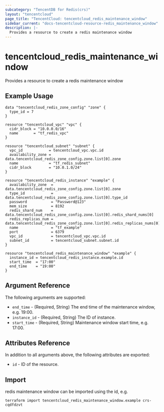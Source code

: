 ```yaml
---
subcategory: "TencentDB for Redis(crs)"
layout: "tencentcloud"
page_title: "TencentCloud: tencentcloud_redis_maintenance_window"
sidebar_current: "docs-tencentcloud-resource-redis_maintenance_window"
description: |-
  Provides a resource to create a redis maintenance window
---
```


# tencentcloud_redis_maintenance_window

Provides a resource to create a redis maintenance window

## Example Usage

```hcl
data "tencentcloud_redis_zone_config" "zone" {
  type_id = 7
}

resource "tencentcloud_vpc" "vpc" {
  cidr_block = "10.0.0.0/16"
  name       = "tf_redis_vpc"
}

resource "tencentcloud_subnet" "subnet" {
  vpc_id            = tencentcloud_vpc.vpc.id
  availability_zone = data.tencentcloud_redis_zone_config.zone.list[0].zone
  name              = "tf_redis_subnet"
  cidr_block        = "10.0.1.0/24"
}

resource "tencentcloud_redis_instance" "example" {
  availability_zone  = data.tencentcloud_redis_zone_config.zone.list[0].zone
  type_id            = data.tencentcloud_redis_zone_config.zone.list[0].type_id
  password           = "Password@123"
  mem_size           = 8192
  redis_shard_num    = data.tencentcloud_redis_zone_config.zone.list[0].redis_shard_nums[0]
  redis_replicas_num = data.tencentcloud_redis_zone_config.zone.list[0].redis_replicas_nums[0]
  name               = "tf_example"
  port               = 6379
  vpc_id             = tencentcloud_vpc.vpc.id
  subnet_id          = tencentcloud_subnet.subnet.id
}

resource "tencentcloud_redis_maintenance_window" "example" {
  instance_id = tencentcloud_redis_instance.example.id
  start_time  = "17:00"
  end_time    = "19:00"
}
```

## Argument Reference

The following arguments are supported:

* `end_time` - (Required, String) The end time of the maintenance window, e.g. 19:00.
* `instance_id` - (Required, String) The ID of instance.
* `start_time` - (Required, String) Maintenance window start time, e.g. 17:00.

## Attributes Reference

In addition to all arguments above, the following attributes are exported:

* `id` - ID of the resource.




## Import

redis maintenance window can be imported using the id, e.g.

```
terraform import tencentcloud_redis_maintenance_window.example crs-cqdfdzvt
```

